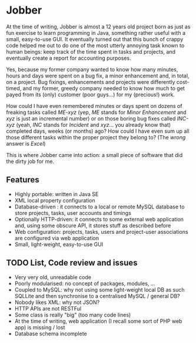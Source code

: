 Jobber
======

At the time of writing, Jobber is almost a 12 years old project born as just as fun exercise to learn programming in Java, something rather useful with a small, easy-to-use GUI.
It eventually turned out that this bunch of crappy code helped me out to do one of the most utterly annoying task known to human beings: keep track of the time spent in tasks and projects, and eventually create a report for accounting purposes.

Yes, because my former company wanted to know how many minutes, hours and days were spent on a bug fix, a minor enhancement and, in total, on a project.
Bug fixings, enhancements and projects were differently cost-timed, and my former, greedy company needed to know how much to get payed from its (only) customer (poor guys...) for my (precious!) work.

How could I have even remembered minutes or days spent on dozens of freaking tasks called *ME-xyz* (yep, *ME* stands for *Minor Enhancement* and *xyz* is just an incremental number) or on those boring bug fixes called *INC-xyz* (yeah, *INC* stands for *Incident* and *xyz*... you already know that) completed days, weeks (or months) ago?
How could I have even sum up all those different tasks within the proper project they belong to? (The *wrong* answer is *Excel*)

This is where Jobber came into action: a small piece of software that did the dirty job for me.

Features
--------

- Highly portable: written in Java SE
- XML local property configuration
- Database-driven : it connects to a local or remote MySQL database to store projects, tasks, user accounts and timings
- Optionally HTTP-driven: it connects to some external web application and, using some obscure API, it stores stuff as described before
- Web configuration: projects, tasks, users and project-user associations are configured via web application
- Small, light-weight, easy-to-use GUI

TODO List, Code review and issues
---------------------------------

- Very very old, unreadable code
- Poorly modularised: no concept of packages, modules, ...
- Coupled to MySQL: why not using some light-weight local DB as such SQLLite and then synchronise to a centralised MySQL / general DB?
- Nobody likes XML: why not JSON?
- HTTP APIs are not RESTFul
- Some class is really "big" (too many code lines)
- At the time of writing, web application (I recall some sort of PHP web app) is missing / lost
- Database schema incomplete